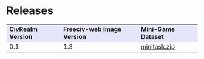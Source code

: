 # Releases

<table>
    <tr> 
        <td bgcolor="Lavender"><b>CivRealm Version</b></td>
        <td bgcolor="Lavender"><b>Freeciv-web Image Version</b></td>
        <td bgcolor="Lavender"><b>Mini-Game Dataset</b></td>
    </tr>
    <tr>
        <td>0.1</td>
        <td>1.3</td>
        <td><a href="~/mas/minitasks/minitask">minitask.zip</a></td>
    </tr>
</table>
